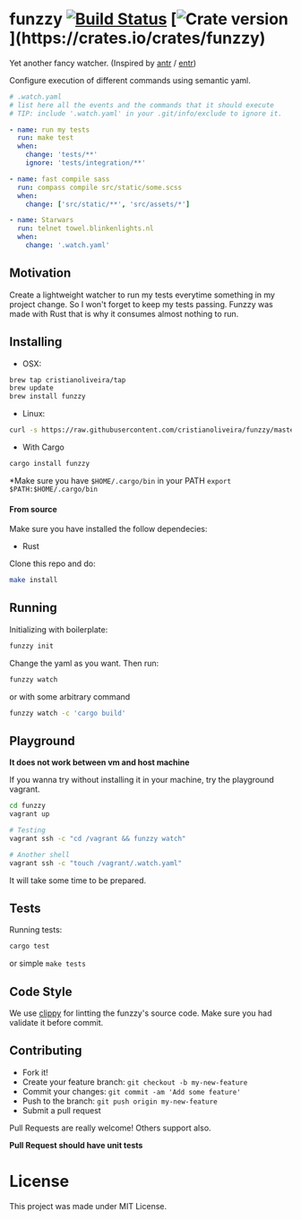 # funzzy  [![Build Status](https://travis-ci.org/cristianoliveira/funzzy.svg?branch=master)](https://travis-ci.org/cristianoliveira/funzzy) [![Crate version](https://img.shields.io/crates/v/funzzy.svg?)](https://crates.io/crates/funzzy)

Yet another fancy watcher. (Inspired by [antr](https://github.com/juanibiapina/antr) / [entr](http://entrproject.org/))

Configure execution of different commands using semantic yaml.

```yaml
# .watch.yaml
# list here all the events and the commands that it should execute
# TIP: include '.watch.yaml' in your .git/info/exclude to ignore it.

- name: run my tests
  run: make test
  when:
    change: 'tests/**'
    ignore: 'tests/integration/**'

- name: fast compile sass
  run: compass compile src/static/some.scss
  when:
    change: ['src/static/**', 'src/assets/*']

- name: Starwars
  run: telnet towel.blinkenlights.nl
  when:
    change: '.watch.yaml'
```

## Motivation
Create a lightweight watcher to run my tests everytime something in my project change.
So I won't forget to keep my tests passing. Funzzy was made with Rust that is why it consumes almost nothing to run.


## Installing

  - OSX:
  ```bash
  brew tap cristianoliveira/tap
  brew update
  brew install funzzy
  ```

  - Linux:
  ```bash
  curl -s https://raw.githubusercontent.com/cristianoliveira/funzzy/master/linux-install.sh | sh
  ```

  - With Cargo
  ```bash
  cargo install funzzy
  ```
  *Make sure you have `$HOME/.cargo/bin` in your PATH
  `export $PATH:$HOME/.cargo/bin`

#### From source
Make sure you have installed the follow dependecies:
- Rust

Clone this repo and do:
```bash
make install
```

## Running
Initializing with boilerplate:
```bash
funzzy init
```
Change the yaml as you want. Then run:
```bash
funzzy watch
```

or with some arbitrary command
```bash
funzzy watch -c 'cargo build'
```

## Playground
**It does not work between vm and host machine**

If you wanna try without installing it in your machine, try the playground vagrant.
```bash
cd funzzy
vagrant up

# Testing
vagrant ssh -c "cd /vagrant && funzzy watch"

# Another shell
vagrant ssh -c "touch /vagrant/.watch.yaml"
```
It will take some time to be prepared.

## Tests
Running tests:
```bash
cargo test
```
or simple `make tests`

## Code Style
We use [clippy](https://github.com/Manishearth/rust-clippy) for lintting the funzzy's source code. Make sure you had validate it before commit. 

## Contributing
 - Fork it!
 - Create your feature branch: `git checkout -b my-new-feature`
 - Commit your changes: `git commit -am 'Add some feature'`
 - Push to the branch: `git push origin my-new-feature`
 - Submit a pull request

Pull Requests are really welcome! Others support also.

**Pull Request should have unit tests**

# License
This project was made under MIT License.
